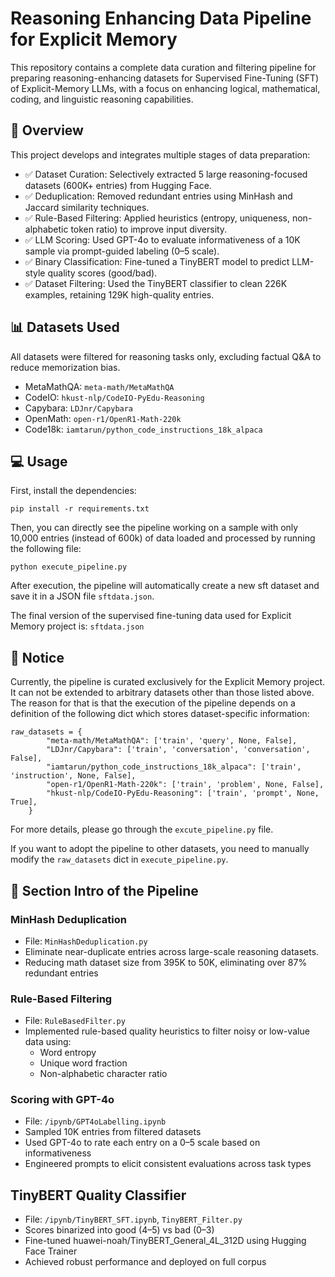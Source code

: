# Reasoning Enhancing Data Pipeline for Explicit Memory
This repository contains a complete data curation and filtering pipeline for preparing reasoning-enhancing datasets for Supervised Fine-Tuning (SFT) of Explicit-Memory LLMs, with a focus on enhancing logical, mathematical, coding, and linguistic reasoning capabilities.

## 📝 Overview

This project develops and integrates multiple stages of data preparation:

- ✅ Dataset Curation: Selectively extracted 5 large reasoning-focused datasets (600K+ entries) from Hugging Face.
- ✅ Deduplication: Removed redundant entries using MinHash and Jaccard similarity techniques.
- ✅ Rule-Based Filtering: Applied heuristics (entropy, uniqueness, non-alphabetic token ratio) to improve input diversity.
- ✅ LLM Scoring: Used GPT-4o to evaluate informativeness of a 10K sample via prompt-guided labeling (0–5 scale).
- ✅ Binary Classification: Fine-tuned a TinyBERT model to predict LLM-style quality scores (good/bad).
- ✅ Dataset Filtering: Used the TinyBERT classifier to clean 226K examples, retaining 129K high-quality entries.


## 📊 Datasets Used
All datasets were filtered for reasoning tasks only, excluding factual Q&A to reduce memorization bias.
- MetaMathQA: `meta-math/MetaMathQA`
- CodeIO: `hkust-nlp/CodeIO-PyEdu-Reasoning`
- Capybara: `LDJnr/Capybara`
- OpenMath: `open-r1/OpenR1-Math-220k`
- Code18k: `iamtarun/python_code_instructions_18k_alpaca`


## 💻 Usage
First, install the dependencies:
```
pip install -r requirements.txt
```
Then, you can directly see the pipeline working on a sample with only 10,000 entries (instead of 600k) of data loaded and processed by running the following file:
```
python execute_pipeline.py
```
After execution, the pipeline will automatically create a new sft dataset and save it in a JSON file `sftdata.json`.

The final version of the supervised fine-tuning data used for Explicit Memory project is: `sftdata.json`



## 📌 Notice 
Currently, the pipeline is curated exclusively for the Explicit Memory project. It can not be extended to arbitrary datasets other than those listed above.
The reason for that is that the execution of the pipeline depends on a definition of the following dict which stores dataset-specific information:
```
raw_datasets = {
        "meta-math/MetaMathQA": ['train', 'query', None, False],
        "LDJnr/Capybara": ['train', 'conversation', 'conversation', False],
        "iamtarun/python_code_instructions_18k_alpaca": ['train', 'instruction', None, False],
        "open-r1/OpenR1-Math-220k": ['train', 'problem', None, False],
        "hkust-nlp/CodeIO-PyEdu-Reasoning": ['train', 'prompt', None, True],
    }
```
For more details, please go through the `excute_pipeline.py` file.

If you want to adopt the pipeline to other datasets, you need to manually modify the `raw_datasets` dict in `execute_pipeline.py`.



## 📁 Section Intro of the Pipeline

### MinHash Deduplication
- File: `MinHashDeduplication.py`
- Eliminate near-duplicate entries across large-scale reasoning datasets.
- Reducing math dataset size from 395K to 50K, eliminating over 87% redundant entries 

### Rule-Based Filtering
- File: `RuleBasedFilter.py`
- Implemented rule-based quality heuristics to filter noisy or low-value data using:
  - Word entropy
  - Unique word fraction
  - Non-alphabetic character ratio

### Scoring with GPT-4o
- File: `/ipynb/GPT4oLabelling.ipynb`
- Sampled 10K entries from filtered datasets
- Used GPT-4o to rate each entry on a 0–5 scale based on informativeness
- Engineered prompts to elicit consistent evaluations across task types


## TinyBERT Quality Classifier
- File: `/ipynb/TinyBERT_SFT.ipynb`, `TinyBERT_Filter.py`
- Scores binarized into good (4–5) vs bad (0–3)
- Fine-tuned huawei-noah/TinyBERT_General_4L_312D using Hugging Face Trainer
- Achieved robust performance and deployed on full corpus

